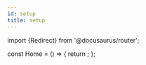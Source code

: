 ```yaml
---
id: setup
title: setup
---
```


import {Redirect} from '@docusaurus/router';

const Home = () => {
  return <Redirect to="/docs/claims-data-warehouse/mapping-guide" />;
};